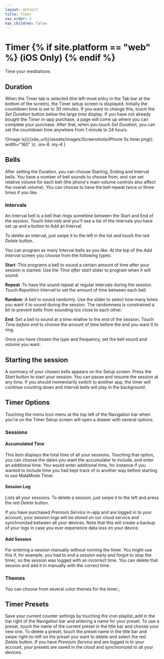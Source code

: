 ```yaml
---
layout: default
title: Timer
nav_order: 3
has_children: false
---
```


# Timer {% if site.platform == "web" %} (iOS Only) {% endif %}

Time your meditations
## Duration
When the Timer tab is selected (the left-most entry in the Tab bar at the bottom of the screen), the Timer setup screen is displayed. Initially the countdown time is set to 30 minutes. If you want to change this, touch the *Set Duration* button below the large time display. If you have not already bought the *Timer* in-app purchase, a page will come up where you can complete your purchase. After that, when you touch *Set Duration*, you can set the countdown time anywhere from 1 minute to 24 hours.

![Image is]({{site_url}}/assets/images/Screenshots/iPhone 5s timer.png){: width="160" }{: .mx-8 .my-4 }

## Bells
After setting the Duration, you can choose Starting, Ending and Interval bells. You have a number of bell sounds to choose from, and can set relative volume for each bell (the phone's main volume controls also affect the overall volume). You can choose to have the bell repeat twice or three times if you like.

### Intervals
An Interval bell is a bell that rings sometime between the Start and End of the session. Touch *Intervals* and you'll see a list of the intervals you have set up and a button to Add an Interval.


To delete an interval, just swipe it to the left in the list and touch the red *Delete* button.

You can program as many Interval bells as you like. At the top of the *Add Interval* screen you choose from the following types:

**Start**
:This programs a bell to sound a certain amount of time after your session is started. Use the *Time after start* slider to program when it will sound.

**Repeat**
:To have the sound repeat at regular intervals during the session. Touch *Repetition Interval* to set the amount of time between each bell.

**Random**
:A bell to sound randomly. Use the slider to select how many times you want it to sound during the session. The randomness is constrained a bit to prevent bells from sounding too close to each other.

**End**
:Set a bell to sound at a time relative to the end of the session. Touch *Time before end* to choose the amount of time before the end you want it to ring.

Once you have chosen the type and frequency, set the bell sound and volume you want.

## Starting the session
A summary of your chosen  bells appears on the Setup screen. Press the *Start* button to start your session. You can pause and resume the session at any time. If you should momentarily switch to another app, the timer will continue counting down and interval bells will play in the background.

## Timer Options
Touching the menu icon <span class="material-icons">menu</span> at the top left of the Navigation bar when you're on the Timer Setup screen will open a drawer with several options.

### Sessions
#### Accumulated Time
This item  displays the total time of all your sessions. Touching that option, you can choose the dates you want the accumulator to include, and enter an additional time. You would enter additional time, for instance if you wanted to include  time you had kept track of in another way before starting to use MalaMode Timer.

#### Session Log
Lists all your sessions. To delete a session, just swipe it to the left and press the red *Delete* button.

If you have purchased *Premium Service* in-app and are logged in to your account, your session logs will be stored on our cloud service and synchronized between all your devices. Note that this will create a backup of your logs in case you ever experience data loss on your device.

#### Add Session
For entering a session manually without running the timer. You might use this if, for example, you had to end a session early and forgot to stop the timer, so the session was logged with an incorrect time. You can delete that session and add it in manually with the correct time.

### Themes
You can choose from several color themes for the timer.;

## Timer Presets
Save your current counter settings by touching the icon
<span class="material-icons">playlist_add</span>
in the top right of the Navigation bar and entering a name for your preset. To use a preset, touch the name of the current preset in the title bar and choose your new one. To delete a preset, touch the preset name in the title bar and swipe right-to-left on the preset you want to delete and select the red *Delete* button. If you have *Premium Service* and are logged in to your account, your presets are saved in the cloud and synchronized to all your devices.
